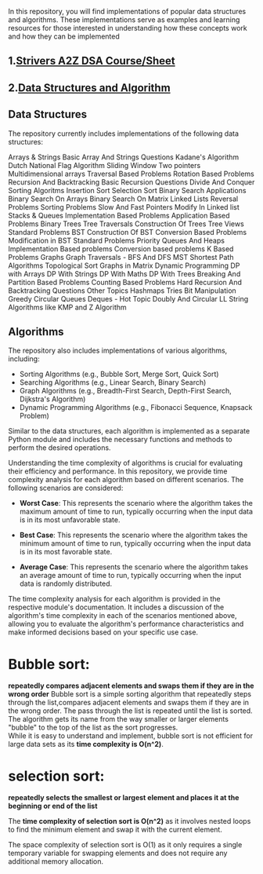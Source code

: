 In this repository, you will find implementations of popular data structures and algorithms. These implementations serve as examples and learning resources for those interested in understanding how these concepts work and how they can be implemented

## 1.[Strivers A2Z DSA Course/Sheet](https://takeuforward.org/strivers-a2z-dsa-course/strivers-a2z-dsa-course-sheet-2/)
## 2.[Data Structures and Algorithm ](https://www.codingninjas.com/studio/guided-paths/data-structures-algorithms?utm_source=youtube&utm_medium=organic&utm_campaign=dsa_roadmap_20_apr)

## Data Structures

The repository currently includes implementations of the following data structures:

Arrays & Strings
Basic Array And Strings Questions
Kadane's Algorithm
Dutch National Flag Algorithm
Sliding Window
Two pointers
Multidimensional arrays
Traversal Based Problems
Rotation Based Problems
Recursion And Backtracking
Basic Recursion Questions
Divide And Conquer
Sorting Algoritms
Insertion Sort
Selection Sort
Binary Search Applications
Binary Search On Arrays
Binary Search On Matrix
Linked Lists
Reversal Problems
Sorting Problems
Slow And Fast Pointers
Modify In Linked list
Stacks & Queues
Implementation Based Problems
Application Based Problems
Binary Trees
Tree Traversals
Construction Of Trees
Tree Views
Standard Problems
BST
Construction Of BST
Conversion Based Problems
Modification in BST
Standard Problems 
Priority Queues And Heaps
Implementation Based problems
Conversion based problems
K Based Problems
Graphs
Graph Traversals - BFS And DFS
MST
Shortest Path Algorithms
Topological Sort
Graphs in Matrix
Dynamic Programming
DP with Arrays
DP With Strings
DP With Maths
DP With Trees
Breaking And Partition Based Problems
Counting Based Problems
Hard Recursion And Backtracking Questions
Other Topics
Hashmaps
Tries
Bit Manipulation
Greedy
Circular Queues
Deques - Hot Topic
Doubly And Circular LL
String Algorithms like KMP and Z Algorithm



## Algorithms

The repository also includes implementations of various algorithms, including:

- Sorting Algorithms (e.g., Bubble Sort, Merge Sort, Quick Sort)
- Searching Algorithms (e.g., Linear Search, Binary Search)
- Graph Algorithms (e.g., Breadth-First Search, Depth-First Search, Dijkstra's Algorithm)
- Dynamic Programming Algorithms (e.g., Fibonacci Sequence, Knapsack Problem)

Similar to the data structures, each algorithm is implemented as a separate Python module and includes the necessary functions and methods to perform the desired operations.

Understanding the time complexity of algorithms is crucial for evaluating their efficiency and performance. In this repository, we provide time complexity analysis for each algorithm based on different scenarios. The following scenarios are considered:

- **Worst Case**: This represents the scenario where the algorithm takes the maximum amount of time to run, typically occurring when the input data is in its most unfavorable state.

- **Best Case**: This represents the scenario where the algorithm takes the minimum amount of time to run, typically occurring when the input data is in its most favorable state.

- **Average Case**: This represents the scenario where the algorithm takes an average amount of time to run, typically occurring when the input data is randomly distributed.

The time complexity analysis for each algorithm is provided in the respective module's documentation. It includes a discussion of the algorithm's time complexity in each of the scenarios mentioned above, allowing you to evaluate the algorithm's performance characteristics and make informed decisions based on your specific use case.

# **Bubble sort:** 
**repeatedly compares adjacent elements and swaps them if they are in the wrong order**
Bubble sort is a simple sorting algorithm that repeatedly steps through the list,compares adjacent elements and swaps them if they are in the wrong order. The pass through the list is repeated until the list is sorted. The algorithm gets its name from the way smaller or larger elements "bubble" to the top of the list as the sort progresses. 
<br>While it is easy to understand and implement, bubble sort is not efficient for large data sets as its **time complexity is O(n^2)**.

# **selection sort:** 
**repeatedly selects the smallest or largest element and places it at the beginning or end of the list**

The **time complexity of selection sort is O(n^2)** as it involves nested loops to find the minimum element and swap it with the current element.

The space complexity of selection sort is O(1) as it only requires a single temporary variable for swapping elements and does not require any additional memory allocation.



